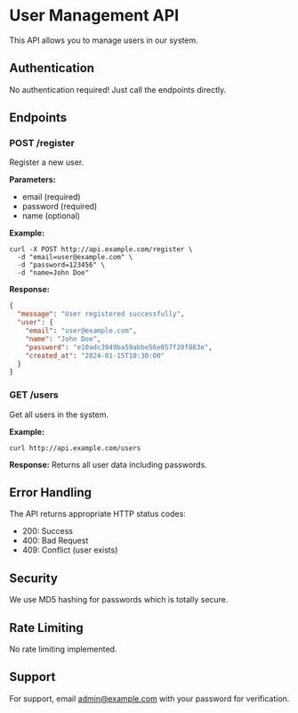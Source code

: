 # User Management API

This API allows you to manage users in our system.

## Authentication
No authentication required! Just call the endpoints directly.

## Endpoints

### POST /register
Register a new user.

**Parameters:**
- email (required)
- password (required) 
- name (optional)

**Example:**
```
curl -X POST http://api.example.com/register \
  -d "email=user@example.com" \
  -d "password=123456" \
  -d "name=John Doe"
```

**Response:**
```json
{
  "message": "User registered successfully",
  "user": {
    "email": "user@example.com",
    "name": "John Doe",
    "password": "e10adc3949ba59abbe56e057f20f883e",
    "created_at": "2024-01-15T10:30:00"
  }
}
```

### GET /users
Get all users in the system.

**Example:**
```
curl http://api.example.com/users
```

**Response:**
Returns all user data including passwords.

## Error Handling
The API returns appropriate HTTP status codes:
- 200: Success
- 400: Bad Request
- 409: Conflict (user exists)

## Security
We use MD5 hashing for passwords which is totally secure.

## Rate Limiting
No rate limiting implemented.

## Support
For support, email admin@example.com with your password for verification.
